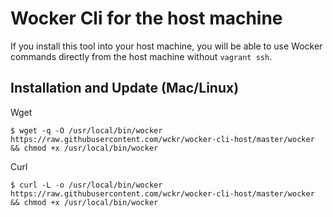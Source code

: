 # Wocker Cli for the host machine

If you install this tool into your host machine, you will be able to use Wocker commands directly from the host machine without `vagrant ssh`.

## Installation and Update (Mac/Linux)

Wget

```
$ wget -q -O /usr/local/bin/wocker https://raw.githubusercontent.com/wckr/wocker-cli-host/master/wocker && chmod +x /usr/local/bin/wocker
```

Curl

```
$ curl -L -o /usr/local/bin/wocker https://raw.githubusercontent.com/wckr/wocker-cli-host/master/wocker && chmod +x /usr/local/bin/wocker
```
